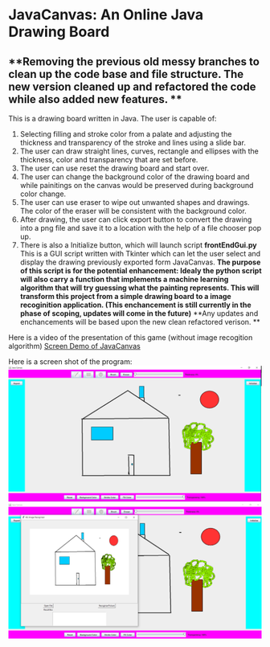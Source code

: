 # JavaCanvas: An Online Java Drawing Board
## **Removing the previous old messy branches to clean up the code base and file structure. The new version cleaned up and refactored the code while also added new features. **

This is a drawing board written in Java. 
The user is capable of:
1. Selecting filling and stroke color from a palate and adjusting the thickness and transparency of the stroke and lines using a slide bar. 
2. The user can draw straight lines, curves, rectangle and ellipses with the thickness, color and transparency that are set before.
3. The user can use reset the drawing board and start over.
4. The user can change the background color of the drawing board and while painitings on the canvas would be preserved during background color change.
5. The user can use eraser to wipe out unwanted shapes and drawings. The color of the eraser will be consistent with the background color.
6. After drawing, the user can click export button to convert the drawing into a png file and save it to a location with the help of a file chooser pop up.
7. There is also a Initialize button, which will launch script **frontEndGui.py** 
This is a GUI script written with Tkinter which can let the user select and display the drawing previously exported form JavaCanvas.
**The purpose of this script is for the potential enhancement: Idealy the python script will also carry a function that implements a machine learning algorithm that will try guessing what the painting represents. This will transform this project from a simple drawing board to a image recoginition application.  (This enchancement is still currently in the phase of scoping, updates will come in the future)**
 **Any updates and enchancements will be based upon the new clean refactored verison. **

Here is a video of the presentation of this game (without image recogition algorithm) [Screen Demo of JavaCanvas](https://youtu.be/V9NpbfxRACI) <br>


Here is a screen shot of the program:
![](Demo_Pics/demo_pic_JavaCanvas.png)
![](Demo_Pics/demo_pic_JavaCanvas2.png)
